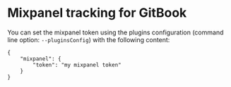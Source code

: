 Mixpanel tracking for GitBook
==============

You can set the mixpanel token using the plugins configuration (command line option: `--pluginsConfig`) with the following content:

```
{
    "mixpanel": {
        "token": "my mixpanel token"
    }
}
```

